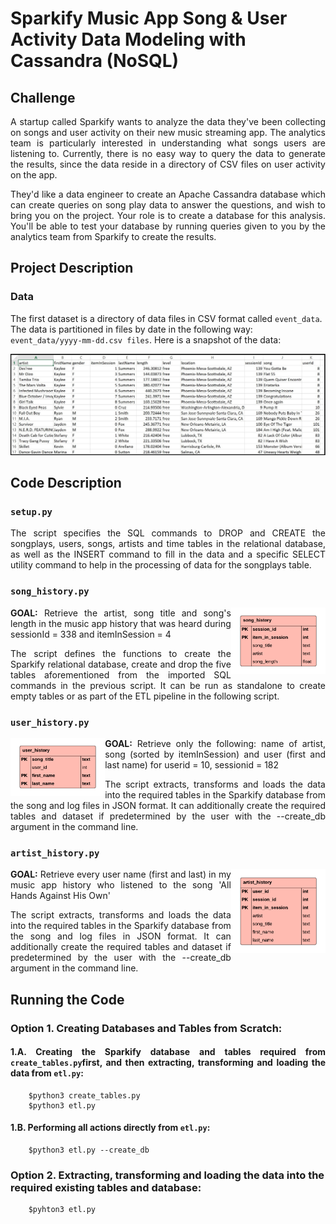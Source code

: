 # Sparkify Music App Song & User Activity Data Modeling with Cassandra (NoSQL)

## Challenge

<p align=justify>A startup called Sparkify wants to analyze the data they've been collecting on songs and user activity on their new music streaming app. The analytics team is particularly interested in understanding what songs users are listening to. Currently, there is no easy way to query the data to generate the results, since the data reside in a directory of CSV files on user activity on the app.</p>

<p align=justify>They'd like a data engineer to create an Apache Cassandra database which can create queries on song play data to answer the questions, and wish to bring you on the project. Your role is to create a database for this analysis. You'll be able to test your database by running queries given to you by the analytics team from Sparkify to create the results.</p>

## Project Description

### Data

The first dataset is a directory of data files in CSV format called ``event_data``. The data is partitioned in files by date in the following way: ``event_data/yyyy-mm-dd.csv files``. Here is a snapshot of the data:

<img src=https://github.com/inigo-irigaray/nosql-cassandra-sparkify/blob/master/imgs/image_event_datafile_new.jpg>

## Code Description

### ``setup.py``

<p align=justify>The script specifies the SQL commands to DROP and CREATE the songplays, users, songs, artists and time tables in the relational database, as well as the INSERT command to fill in the data and a specific SELECT utility command to help in the processing of data for the songplays table.</p>

### ``song_history.py``
<img src=https://github.com/inigo-irigaray/nosql-cassandra-sparkify/blob/master/imgs/song_history.png width=30% height=30% align='right'>
<p align=justify><b>GOAL:</b> Retrieve the artist, song title and song's length in the music app history that was heard during sessionId = 338 and itemInSession = 4</p>

<p align=justify>The script defines the functions to create the Sparkify relational database, create and drop the five tables aforementioned from the imported SQL commands in the previous script. It can be run as standalone to create empty tables or as part of the ETL pipeline in the following script.</p>

### ``user_history.py`` 
<img src=https://github.com/inigo-irigaray/nosql-cassandra-sparkify/blob/master/imgs/user_history.png width=30% height=30% align='left'>
<p align=justify><b>GOAL:</b> Retrieve only the following: name of artist, song (sorted by itemInSession) and user (first and last name) for userid = 10, sessionid = 182</p>
<p align=justify>The script extracts, transforms and loads the data into the required tables in the Sparkify database from the song and log files in JSON format. It can additionally create the required tables and dataset if predetermined by the user with the --create_db argument in the command line.</p>

### ``artist_history.py``
<img src=https://github.com/inigo-irigaray/nosql-cassandra-sparkify/blob/master/imgs/artist_history.png width=30% height=30% align='right'>
<p align=justify><b>GOAL:</b> Retrieve every user name (first and last) in my music app history who listened to the song 'All Hands Against His Own'</p>
<p align=justify>The script extracts, transforms and loads the data into the required tables in the Sparkify database from the song and log files in JSON format. It can additionally create the required tables and dataset if predetermined by the user with the --create_db argument in the command line.</p>

## Running the Code

### Option 1. Creating Databases and Tables from Scratch:

#### <p align=justify><b>1.A. Creating the Sparkify database and tables required from ``create_tables.py``first, and then extracting, transforming and loading the data from ``etl.py``: </b></p>

        $python3 create_tables.py
        $python3 etl.py
      
#### 1.B. Performing all actions directly from ``etl.py``:

        $python3 etl.py --create_db
        
### Option 2. Extracting, transforming and loading the data into the required existing tables and database:

        $pyhton3 etl.py
